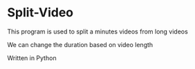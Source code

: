# Split-Video
This program is used to split a minutes videos from long videos

We can change the duration based on video length

Written in Python
